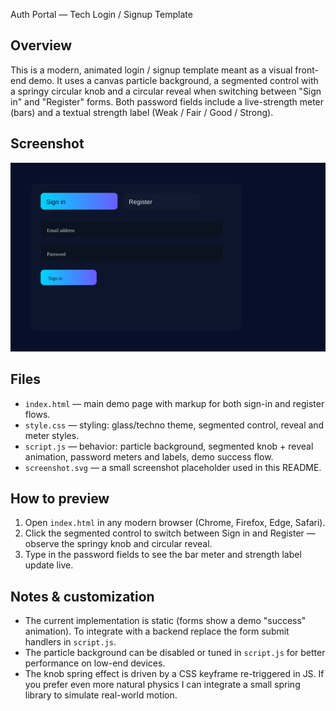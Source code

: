 Auth Portal — Tech Login / Signup Template

Overview
--------
This is a modern, animated login / signup template meant as a visual front-end demo. It uses a canvas particle background, a segmented control with a springy circular knob and a circular reveal when switching between "Sign in" and "Register" forms. Both password fields include a live-strength meter (bars) and a textual strength label (Weak / Fair / Good / Strong).

Screenshot
----------
![Template preview](./screenshot.svg)

Files
-----
- `index.html` — main demo page with markup for both sign-in and register flows.
- `style.css` — styling: glass/techno theme, segmented control, reveal and meter styles.
- `script.js` — behavior: particle background, segmented knob + reveal animation, password meters and labels, demo success flow.
- `screenshot.svg` — a small screenshot placeholder used in this README.

How to preview
--------------
1. Open `index.html` in any modern browser (Chrome, Firefox, Edge, Safari).
2. Click the segmented control to switch between Sign in and Register — observe the springy knob and circular reveal.
3. Type in the password fields to see the bar meter and strength label update live.

Notes & customization
---------------------
- The current implementation is static (forms show a demo "success" animation). To integrate with a backend replace the form submit handlers in `script.js`.
- The particle background can be disabled or tuned in `script.js` for better performance on low-end devices.
- The knob spring effect is driven by a CSS keyframe re-triggered in JS. If you prefer even more natural physics I can integrate a small spring library to simulate real-world motion.

